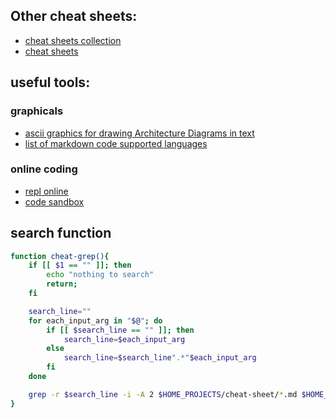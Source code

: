## Other cheat sheets:
* [cheat sheets collection](https://lzone.de/cheat-sheet/)
* [cheat sheets](https://www.cheatography.com)

## useful tools:
### graphicals
* [ascii graphics for drawing Architecture Diagrams in text](http://asciiflow.com/)  
* [list of markdown code supported languages](https://github.com/github/linguist/blob/master/lib/linguist/languages.yml)  

### online coding
* [repl online](https://replit.com/)
* [code sandbox](https://codesandbox.io/)

## search function
```sh
function cheat-grep(){
    if [[ $1 == "" ]]; then
        echo "nothing to search"
        return;
    fi

    search_line=""
    for each_input_arg in "$@"; do
        if [[ $search_line == "" ]]; then
            search_line=$each_input_arg
        else
            search_line=$search_line".*"$each_input_arg
        fi
    done

    grep -r $search_line -i -A 2 $HOME_PROJECTS/cheat-sheet/*.md $HOME_PROJECTS/bash-example/*
}
```
